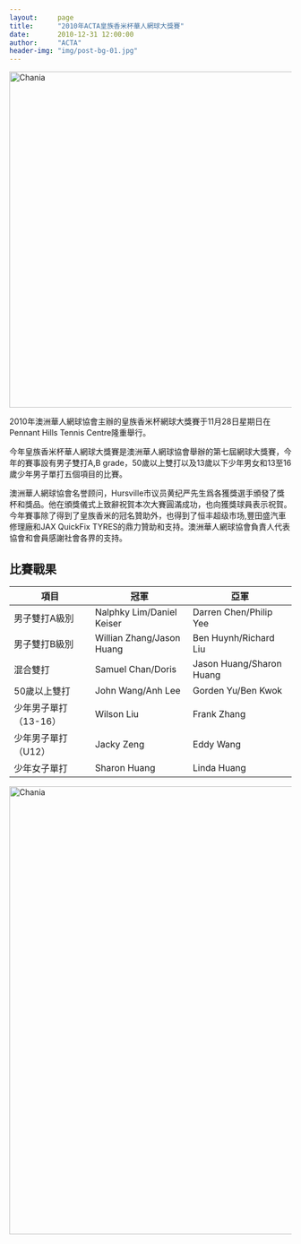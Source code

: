 ```yaml
---
layout:     page
title:      "2010年ACTA皇族香米杯華人網球大獎賽"
date:       2010-12-31 12:00:00
author:     "ACTA"
header-img: "img/post-bg-01.jpg"
---
```

<div class="container">
    <img class="img-responsive" src="{{ site.baseurl }}/img/2010-poster.jpg" alt="Chania" width="600" />
</div>
<p>2010年澳洲華人網球協會主辦的皇族香米杯網球大獎賽于11月28日星期日在Pennant Hills Tennis Centre隆重舉行。</p>
<p>今年皇族香米杯華人網球大獎賽是澳洲華人網球協會舉辦的第七屆網球大獎賽，今年的賽事設有男子雙打A,B grade，50歲以上雙打以及13歲以下少年男女和13至16歲少年男子單打五個項目的比賽。</p>
<p>澳洲華人網球協會名誉顾问，Hursville市议员黄纪严先生爲各獲獎選手頒發了獎杯和獎品。他在頒獎儀式上致辭祝賀本次大賽圓滿成功，也向獲獎球員表示祝賀。今年賽事除了得到了皇族香米的冠名贊助外，也得到了恒丰超级市场,豐田盛汽車修理廠和JAX QuickFix TYRES的鼎力贊助和支持。澳洲華人網球協會負責人代表協會和會員感謝社會各界的支持。</p>
<div class="container">
    <h2>比賽戰果</h2>
    <table class="table">
        <thead>
            <tr>
                <th>項目</th>
                <th>冠軍</th>
                <th>亞軍</th>
            </tr>
        </thead>
        <tbody>
            <tr>
                <td>男子雙打A級別</td>
                <td>Nalphky Lim/Daniel Keiser</td>
                <td>Darren Chen/Philip Yee</td>
            </tr>
            <tr>
                <td>男子雙打B級別</td>
                <td>Willian Zhang/Jason Huang</td>
                <td>Ben Huynh/Richard Liu</td>
            </tr>
            <tr>
                <td>混合雙打</td>
                <td>Samuel Chan/Doris</td>
                <td>Jason Huang/Sharon Huang</td>
            </tr>
            <tr>
                <td>50歲以上雙打</td>
                <td>John Wang/Anh Lee</td>
                <td>Gorden Yu/Ben Kwok</td>
            </tr>
            <tr>
                <td>少年男子單打（13-16）</td>
                <td>Wilson Liu</td>
                <td>Frank Zhang</td>
            </tr>
            <tr>
                <td>少年男子單打（U12）</td>
                <td>Jacky Zeng</td>
                <td>Eddy Wang</td>
            </tr>
            <tr>
                <td>少年女子單打</td>
                <td>Sharon Huang</td>
                <td>Linda Huang</td>
            </tr>
        </tbody>
    </table>
    <img class="img-responsive" src="{{ site.baseurl }}/img/2010-photo.jpg" alt="Chania" width="800" />
</div>
